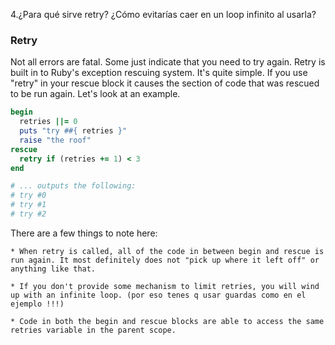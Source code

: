 4.¿Para qué sirve retry? ¿Cómo evitarías caer en un loop infinito al usarla?
### Retry
Not all errors are fatal. Some just indicate that you need to try again. Retry is built in to Ruby's exception rescuing system. It's quite simple. If you use "retry" in your rescue block it causes the section of code that was rescued to be run again. Let's look at an example.
```ruby
begin
  retries ||= 0
  puts "try ##{ retries }"
  raise "the roof"
rescue
  retry if (retries += 1) < 3
end

# ... outputs the following:
# try #0
# try #1
# try #2

```
There are a few things to note here:

    * When retry is called, all of the code in between begin and rescue is run again. It most definitely does not "pick up where it left off" or anything like that.

    * If you don't provide some mechanism to limit retries, you will wind up with an infinite loop. (por eso tenes q usar guardas como en el ejemplo !!!)

    * Code in both the begin and rescue blocks are able to access the same retries variable in the parent scope.

